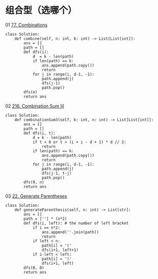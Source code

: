 







# 组合型（选哪个）

01 [77. Combinations](https://leetcode.cn/problems/combinations/)

```
class Solution:
    def combine(self, n: int, k: int) -> List[List[int]]:
        ans = []
        path = []
        def dfs(i):
            d  = k - len(path)
            if len(path) == k:
                ans.append(path.copy())
                return
            for j in range(i, d-1, -1):
                path.append(j)
                dfs(j-1)
                path.pop()
        dfs(n)
        return ans
```



02 [216. Combination Sum III](https://leetcode.cn/problems/combination-sum-iii/)

```
class Solution:
    def combinationSum3(self, k: int, n: int) -> List[List[int]]:
        ans = []
        path = []
        def dfs(i, t):
            d = k - len(path)
            if t < 0 or t > (i + i - d + 1) * d // 2:
                return
            if len(path) == k:
                ans.append(path.copy())
                return
            for j in range(i, d-1, -1):
                path.append(j)
                dfs(j-1, t-j)
                path.pop()
        dfs(9, n)
        return ans
```



03 [22. Generate Parentheses](https://leetcode.cn/problems/generate-parentheses/)

```
class Solution:
    def generateParenthesis(self, n: int) -> List[str]:
        ans = []
        path = [''] * (n*2)
        def dfs(i, left): # the number of left bracket
            if i == n*2:
                ans.append(''.join(path))
                return 
            if left < n:
                path[i] = '('
                dfs(i+1, left+1)
            if i-left < left:
                path[i] = ')'
                dfs(i+1, left)
        dfs(0, 0)
        return ans
```

